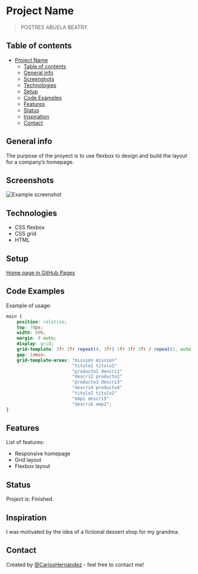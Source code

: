 # Project Name

> POSTRES ABUELA BEATRY.

## Table of contents

- [Project Name](#project-name)
  - [Table of contents](#table-of-contents)
  - [General info](#general-info)
  - [Screenshots](#screenshots)
  - [Technologies](#technologies)
  - [Setup](#setup)
  - [Code Examples](#code-examples)
  - [Features](#features)
  - [Status](#status)
  - [Inspiration](#inspiration)
  - [Contact](#contact)

## General info

The purpose of the proyect is to use flexbox to design and build the layout for a company’s homepage.

## Screenshots

![Example screenshot](./Images/postre-de-limón-background.jpg)

## Technologies

- CSS flexbox
- CSS grid
- HTML

## Setup

[Home page in GitHub Pages](https://carloshernandez2.github.io/flexbox-business-site-starting/)

## Code Examples

Example of usage:

```css
main {
    position: relative;
    top: 70px;
    width: 90%;
    margin: 0 auto;
    display: grid;
    grid-template: 3fr 1fr repeat(4, 3fr) 1fr 3fr 3fr / repeat(2, auto);
    gap: 1vmin;
    grid-template-areas: "mission mission"
                         "titulo1 titulo1"
                         "producto1 descri1"
                         "descri2 producto2"
                         "producto3 descri3"
                         "descri4 producto4"
                         "titulo2 titulo2"
                         "emp1 descri5"
                         "descri6 emp2";
}
```

## Features

List of features:

- Responsive homepage
- Grid layout
- Flexbox layout

## Status

Project is: Finished.

## Inspiration

I was motivated by the idea of a fictional dessert shop for my grandma.

## Contact

Created by [@CarlosHernández](linkedin.com/in/carlos-manuel-hernández-consuegra-42975a189) - feel free to contact me!
